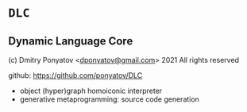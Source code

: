 #  `DLC`
## Dynamic Language Core

(c) Dmitry Ponyatov <<dponyatov@gmail.com>> 2021 All rights reserved

github: https://github.com/ponyatov/DLC

* object (hyper)graph homoiconic interpreter
* generative metaprogramming: source code generation
